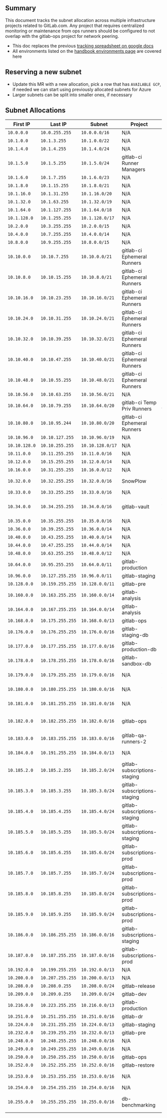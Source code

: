 ## Summary

This document tracks the subnet allocation across multiple infrastructure
projects related to GitLab.com. Any project that requires centralized monitoring
or maintenance from ops runners should be configured to not overlap with the
gitlab-ops project for network peering.

* This doc replaces the previous [tracking spreadsheet on google docs](https://docs.google.com/spreadsheets/d/1l-Oxx8dqHqGnrQ23iVP9XGYariFGPFDuZkqFj4KOe5A/edit#gid=0)
* All environments listed on the [handbook environments page](https://about.gitlab.com/handbook/engineering/infrastructure/environments/) are covered here

## Reserving a new subnet

* Update this MR with a new allocation, pick a row that has `AVAILABLE GCP`, if
  needed we can start using previously allocated subnets for Azure
* Larger subnets can be split into smaller ones, if necessary

## Subnet Allocations

| First IP | Last IP | Subnet | Project | Description
| -------  | ------  | -----  | ------  | --------
| `10.0.0.0`      | `10.0.255.255`     | `10.0.0.0/16`    | N/A                            | RESERVED
| `10.1.0.0`      | `10.1.3.255`       | `10.1.0.0/22`    | N/A                            | RESERVED
| `10.1.4.0`      | `10.1.4.255`       | `10.1.4.0/24`    | N/A                            | RESERVED
| `10.1.5.0`      | `10.1.5.255`       | `10.1.5.0/24`    | gitlab-ci Runner Managers      | CI
| `10.1.6.0`      | `10.1.7.255`       | `10.1.6.0/23`    | N/A                            | RESERVED
| `10.1.8.0`      | `10.1.15.255`      | `10.1.8.0/21`    | N/A                            | RESERVED
| `10.1.16.0`     | `10.1.31.255`      | `10.1.16.0/20`   | N/A                            | RESERVED
| `10.1.32.0`     | `10.1.63.255`      | `10.1.32.0/19`   | N/A                            | RESERVED
| `10.1.64.0`     | `10.1.127.255`     | `10.1.64.0/18`   | N/A                            | RESERVED
| `10.1.128.0`    | `10.1.255.255`     | `10.1.128.0/17`  | N/A                            | RESERVED
| `10.2.0.0`      | `10.3.255.255`     | `10.2.0.0/15`    | N/A                            | RESERVED
| `10.4.0.0`      | `10.7.255.255`     | `10.4.0.0/14`    | N/A                            | RESERVED
| `10.8.0.0`      | `10.9.255.255`     | `10.8.0.0/15`    | N/A                            | RESERVED
| `10.10.0.0`     | `10.10.7.255`      | `10.10.0.0/21`   | gitlab-ci Ephemeral Runners    | CI-plan-free-7
| `10.10.8.0`     | `10.10.15.255`     | `10.10.8.0/21`   | gitlab-ci Ephemeral Runners    | CI-plan-free-6
| `10.10.16.0`    | `10.10.23.255`     | `10.10.16.0/21`  | gitlab-ci Ephemeral Runners    | CI-plan-free-5
| `10.10.24.0`    | `10.10.31.255`     | `10.10.24.0/21`  | gitlab-ci Ephemeral Runners    | CI-plan-free-4
| `10.10.32.0`    | `10.10.39.255`     | `10.10.32.0/21`  | gitlab-ci Ephemeral Runners    | CI-plan-free-3
| `10.10.40.0`    | `10.10.47.255`     | `10.10.40.0/21`  | gitlab-ci Ephemeral Runners    | CI private (old)
| `10.10.48.0`    | `10.10.55.255`     | `10.10.48.0/21`  | gitlab-ci Ephemeral Runners    | CI shared-gitlab-org
| `10.10.56.0`    | `10.10.63.255`     | `10.10.56.0/21`  | N/A                            | RESERVED
| `10.10.64.0`    | `10.10.79.255`     | `10.10.64.0/20`  | gitlab-ci Temp Priv Runners    | CI private temp
| `10.10.80.0`    | `10.10.95.244`     | `10.10.80.0/20`  | gitlab-ci Ephemeral Runners    | CI private (new)
| `10.10.96.0`    | `10.10.127.255`    | `10.10.96.0/19`  | N/A                            | RESERVED
| `10.10.128.0`   | `10.10.255.255`    | `10.10.128.0/17` | N/A                            | RESERVED
| `10.11.0.0`     | `10.11.255.255`    | `10.11.0.0/16`   | N/A                            | RESERVED
| `10.12.0.0`     | `10.15.255.255`    | `10.12.0.0/14`   | N/A                            | RESERVED
| `10.16.0.0`     | `10.31.255.255`    | `10.16.0.0/12`   | N/A                            | RESERVED
| `10.32.0.0`     | `10.32.255.255`    | `10.32.0.0/16`   | SnowPlow                       | AWS-SnowPlow
| `10.33.0.0`     | `10.33.255.255`    | `10.33.0.0/16`   | N/A                            | Legacy Azure
| `10.34.0.0`     | `10.34.255.255`    | `10.34.0.0/16`   | gitlab-vault                   | Vault and Vault-nonprod GKE
| `10.35.0.0`     | `10.35.255.255`    | `10.35.0.0/16`   | N/A                            | Legacy Azure
| `10.36.0.0`     | `10.39.255.255`    | `10.36.0.0/14`   | N/A                            | Legacy Azure
| `10.40.0.0`     | `10.43.255.255`    | `10.40.0.0/14`   | N/A                            | Legacy Azure
| `10.44.0.0`     | `10.47.255.255`    | `10.44.0.0/14`   | N/A                            | Legacy Azure
| `10.48.0.0`     | `10.63.255.255`    | `10.48.0.0/12`   | N/A                            | Legacy Azure
| `10.64.0.0`     | `10.95.255.255`    | `10.64.0.0/11`   | gitlab-production              | GKE pods
| `10.96.0.0`     | `10.127.255.255`   | `10.96.0.0/11`   | gitlab-staging                 | GKE pods
| `10.128.0.0`    | `10.159.255.255`   | `10.128.0.0/11`  | gitlab-pre                     | GKE pods
| `10.160.0.0`    | `10.163.255.255`   | `10.160.0.0/14`  | gitlab-analysis                | GKE pods
| `10.164.0.0`    | `10.167.255.255`   | `10.164.0.0/14`  | gitlab-analysis                | GKE pods
| `10.168.0.0`    | `10.175.255.255`   | `10.168.0.0/13`  | gitlab-ops                     | GKE pods
| `10.176.0.0`    | `10.176.255.255`   | `10.176.0.0/16`  | gitlab-staging-db              | **Repeatable db provisioning**
| `10.177.0.0`    | `10.177.255.255`   | `10.177.0.0/16`  | gitlab-production-db           | **Repeatable db provisioning**
| `10.178.0.0`    | `10.178.255.255`   | `10.178.0.0/16`  | gitlab-sandbox-db              | **Repeatable db provisioning**
| `10.179.0.0`    | `10.179.255.255`   | `10.179.0.0/16`  | N/A                            | AVAILABLE GCP
| `10.180.0.0`    | `10.180.255.255`   | `10.180.0.0/16`  | N/A                            | AVAILABLE GCP
| `10.181.0.0`    | `10.181.255.255`   | `10.181.0.0/16`  | N/A                            | AVAILABLE GCP
| `10.182.0.0`    | `10.182.255.255`   | `10.182.0.0/16`  | gitlab-ops                     | Ops us-central1 GKE pods
| `10.183.0.0`    | `10.183.255.255`   | `10.183.0.0/16`  | gitlab-qa-runners-2            | RESERVED
| `10.184.0.0`    | `10.191.255.255`   | `10.184.0.0/13`  | N/A                            | AVAILABLE GCP
| `10.185.2.0`    | `10.185.2.255`     | `10.185.2.0/24`  | gitlab-subscriptions-staging   | Stgsub GCP
| `10.185.3.0`    | `10.185.3.255`     | `10.185.3.0/24`  | gitlab-subscriptions-staging   | Stgsub GCP
| `10.185.4.0`    | `10.185.4.255`     | `10.185.4.0/24`  | gitlab-subscriptions-staging   | Stgsub GKE
| `10.185.5.0`    | `10.185.5.255`     | `10.185.5.0/24`  | gitlab-subscriptions-staging   | Stgsub GKE Service
| `10.185.6.0`    | `10.185.6.255`     | `10.185.6.0/24`  | gitlab-subscriptions-prod      | Prdsub GCP
| `10.185.7.0`    | `10.185.7.255`     | `10.185.7.0/24`  | gitlab-subscriptions-prod      | Prdsub GCP
| `10.185.8.0`    | `10.185.8.255`     | `10.185.8.0/24`  | gitlab-subscriptions-prod      | Prdsub GKE
| `10.185.9.0`    | `10.185.9.255`     | `10.185.9.0/24`  | gitlab-subscriptions-prod      | Prdsub GKE Service
| `10.186.0.0`    | `10.186.255.255`   | `10.186.0.0/16`  | gitlab-subscriptions-staging   | Stgsub GKE Pods
| `10.187.0.0`    | `10.187.255.255`   | `10.187.0.0/16`  | gitlab-subscriptions-prod      | Prdsub GKE Pods
| `10.192.0.0`    | `10.199.255.255`   | `10.192.0.0/13`  | N/A                            | Legacy Azure
| `10.200.0.0`    | `10.207.255.255`   | `10.200.0.0/13`  | N/A                            | Legacy Azure
| `10.208.0.0`    | `10.208.0.255`     | `10.208.0.0/24`  | gitlab-release                 | **Release GCP**
| `10.209.0.0`    | `10.209.0.255`     | `10.209.0.0/24`  | gitlab-dev                     | **Dev GCP**
| `10.216.0.0`    | `10.223.255.255`   | `10.216.0.0/13`  | gitlab-production              | **Production GCP**
| `10.251.0.0`    | `10.251.255.255`   | `10.251.0.0/16`  | gitlab-dr                      | **DR GCP**
| `10.224.0.0`    | `10.231.255.255`   | `10.224.0.0/13`  | gitlab-staging                 | **Staging GCP**
| `10.232.0.0`    | `10.239.255.255`   | `10.232.0.0/13`  | gitlab-pre                     | **PreProd GCP**
| `10.248.0.0`    | `10.248.255.255`   | `10.248.0.0/16`  | N/A                            | **PreProd GCP**
| `10.249.0.0`    | `10.249.255.255`   | `10.249.0.0/16`  | N/A                            | **PreProd GCP**
| `10.250.0.0`    | `10.250.255.255`   | `10.250.0.0/16`  | gitlab-ops                     | **Ops GCP**
| `10.252.0.0`    | `10.252.255.255`   | `10.252.0.0/16`  | gitlab-restore                 | **Restore GCP**
| `10.253.0.0`    | `10.253.255.255`   | `10.253.0.0/16`  | N/A                            | **Ops GCP US-Central1**
| `10.254.0.0`    | `10.254.255.255`   | `10.254.0.0/16`  | N/A                            | Legacy Azure
| `10.255.0.0`    | `10.255.255.255`   | `10.255.0.0/16`  | db-benchmarking                | **DB Benchmarking GCP**

